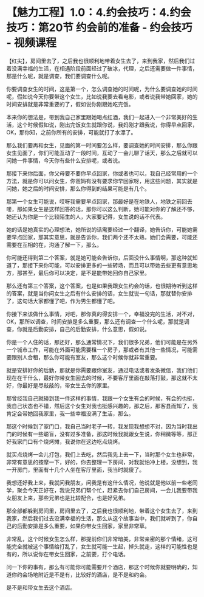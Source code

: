 # 【魅力工程】1.0：4.约会技巧：4.约会技巧：第20节 约会前的准备 - 约会技巧 - 视频课程

【红尖】，房间里去了，之后我也很顺利地带着女生去了，来到我家，然后我们过着没满幸福的生活，在相遇阶段前面经过了破冰，代理，之后还需要做一件事情，那是什么呢，就是调查，我们要调查什么呢。

你要调查女生的时间，这是第一个，怎么调查她的时间呢，为什么要调查她的时间呢，假如说今天你要带这个女生，比如说我要去看电影，或者说我带她回家，她的时间安排就是非常重要的了，假如说你刚跟她吃完饭。

本来你的想法是，带到我自己家里跟她喝点红酒，我们一起进入一个非常美好的生活，这个时候假如说，刚出完饭女生就跟你说，我妈刚才跟我说，你得早点回家，OK，那你知，之前你所有的安排，可能就打了水漂了。

那么我们要再和女生，见面的第一时间要怎么样，要调查她的时间安排，那么你跟女生见面了，你们可能互动了一段时间，互动了一会儿聊了话天，那么之后就可以问她一件事情，今天你有些什么安排呢，或者说。

那接下来你后面，你父母要不要你早点回家，你或者也可以，我自己经常用的一个方法，就是你可以问女生，你爸妈有没有要求你早回家呀，用这些问题，其实就是问她，她之后的时间安排，那么你得到的结果可能是有几个。

那第一个女生可能说，哎呀我需要早点回家，那最好是在地铁人，地铁之前回去喽，那如果女生是这样回答的话，那你可以这么判断，她可能对你的了解还不够，她还认为你是一个比较陌生的人，大家要记得，女生说的话不代表。

她的话是她真实的心理想法，她所说的话需要经过一个翻译，她告诉你，可能她需要早点回家，那其实意思，就是告诉你，我们两个还不太熟，她们会需要，可能还需要在互相的在，沟通了解一下，那么。

你可能还得到第二个答案，就是她可能会告诉你，后面没什么事情啊，那这种就知道了，那接下来你可能，可以安排更多的一些转场，而且可以带她去些更有意思地方，那甚至，最后你可以决定，是不是能带她回你自己家里。

那么还有第三个答案，这个答案，也是如果我跟女生约会的话，也很期待听到这样的答案，就是当你问女生之后有什么安排的话，女生就说一句话，那就替你安排了，这句话大家都懂了吧，作为男生都懂了吧。

你接下来该做什么事情，对吧，那你真的得安排一个，幸福没完的生活，对不对，OK，那所以调查，时间安排是多么重要，那么还有调查一个什么呢，那就是调查，你就是后勤安排，自己的后勤安排，什么意思，假如说。

你是一个人住的话，那还好，那么通常情况下，我们很多兄弟，他们可能是在另外一个城市工作，可能在外面可能需要租一个房子，那或者有其他一些情况，可能需要跟别人合租，那么你可能有室友，那么这个时候你就非常重要。

就是安排好你的后勤，那就是你需要跟你室友，通过电话或者发条微信，我们他们现在在干什么，最好你带女生回去的时候，不要客厅里面在敲落打鼓，那这就不太好，你最好是尽敲敲的，带女生去你的家里。

那曾经我自己就碰到我一件这样的事情，我跟一个女生有会的时候，有会的也挺，我自己状态也不错，然后这个女生对我也挺感兴趣的，那之后，那客县而知了，我肯定会带她回我家里，我一些幸福没满了生活，那么。

那这个时候到了家门口，我自己当时老子一转，我发现我想想不对，因为当时我出门的时候有一些聪盲，没有过多准备，那这时候我就跟女生说，你稍微等等，那正好我家门口有个烧烤摊，我说你在这边吃点烧烤。

就买点烧烤一会儿打包，我们上去吃，然后我先上去一下，当时那个女生也非常，非常有意思的按摩一下，好的，你去整理一下房间，对我就怕冲上楼，没想到，我一开房门，里面有十几个人坐在客厅里面，我当时就傻了。

我想还好我上来，我就问我朋友，问我是有这什么情况，他说就是他以前一些老同学，聚会今天正好在，我说兄弟们帮个忙，赶紧去你们自己房间，一会儿我要带我女朋友上来，那些兄弟也是比较配合，也是好兄弟。

那全部都躲到房间里，房间里去了，之后我也很顺利地，带着这个女生去了，来到我家，然后我们过去没满幸福的生活，那么从这个故事当中，我们就听到了，你自己的后勤安排是多么重要，如果你带女生回家，家里非常草。

非常乱，这个时候女生怎么样，那提前你们非常暗美，非常亲密的那个情绪，这可能完全就被这个事情给打乱了，女生就可能一生起，掉头就走，这样的可能性也是有的，所以说你在带女生回家，之前要，打个电话。

问一下你的事有，那么有可能你可能需要开个酒店，那这个时候你就要明确的，知道你约会场地附近是不是有，比较好的酒店，是不是和约会。

是不是和带女生去这个酒店。